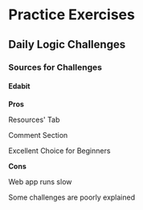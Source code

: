 # Practice Exercises

## Daily Logic Challenges

### Sources for Challenges

#### Edabit

**Pros**  

Resources' Tab  

Comment Section  

Excellent Choice for Beginners  

**Cons**  

Web app runs slow  

Some challenges are poorly explained
